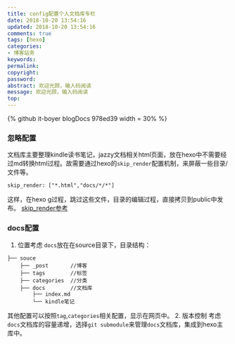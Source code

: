 ```yaml
---
title: config配置个人文档库专栏
date: 2018-10-20 13:54:16
updated: 2018-10-20 13:54:16
comments: true
tags: [hexo]
categories:
- 博客站务
keywords: 
permalink: 
copyright: 
password: 
abstract: 欢迎光顾，输入码阅读
message: 欢迎光顾，输入码阅读
top:   
---
```

<!--github库卡片-->
{% github it-boyer blogDocs 978ed39 width = 30% %}
### 忽略配置
文档库主要整理kindle读书笔记，jazzy文档相关html页面，放在hexo中不需要经过md转换html过程。故需要通过hexo的`skip_render`配置机制，来屏蔽一些目录/文件等。
```
skip_render: ["*.html","docs/*/*"]
```
这样，在hexo g过程，跳过这些文件，目录的编辑过程，直接拷贝到public中发布。
[skip_render参考](https://github.com/hexojs/hexo/issues/1146#issuecomment-88380140)
### docs配置
1. 位置考虑
`docs`放在在source目录下，目录结构：
```
├── souce
    ├── _post       //博客
    ├── tags        //标签
    ├── categories  //分类
    ├── docs        //文档库
        ├── index.md
        └── kindle笔记
```
其他配置可以按照`tag`,`categories`相关配置，显示在网页中。
2. 版本控制
考虑`docs`文档库的容量递增，选择`git submodule`来管理`docs`文档库，集成到hexo主库中。


